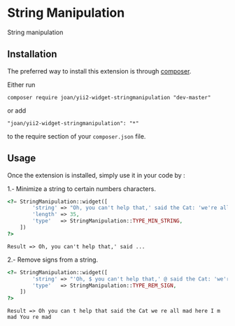 String Manipulation
===================
String manipulation

Installation
------------

The preferred way to install this extension is through [composer](http://getcomposer.org/download/).

Either run

```
composer require joan/yii2-widget-stringmanipulation "dev-master"
```

or add

```
"joan/yii2-widget-stringmanipulation": "*"
```

to the require section of your `composer.json` file.


Usage
-----

Once the extension is installed, simply use it in your code by  :

1.- Minimize a string to certain numbers characters.
```php
<?= StringManipulation::widget([
        'string' => "Oh, you can't help that,' said the Cat: 'we're all mad here. I'm mad. You're mad.",
        'length' => 35,
        'type'   => StringManipulation::TYPE_MIN_STRING,
    ])
?>
```
```
Result => Oh, you can't help that,' said ...
```

2.- Remove signs from a string.
```php
<?= StringManipulation::widget([
        'string' => "'Oh, $ you can't help that,' @ said the Cat: 'we're * all mad here. I'm mad. * You're mad.'",
        'type'   => StringManipulation::TYPE_REM_SIGN,
    ])
?>
```
```
Result => Oh you can t help that said the Cat we re all mad here I m mad You re mad
```